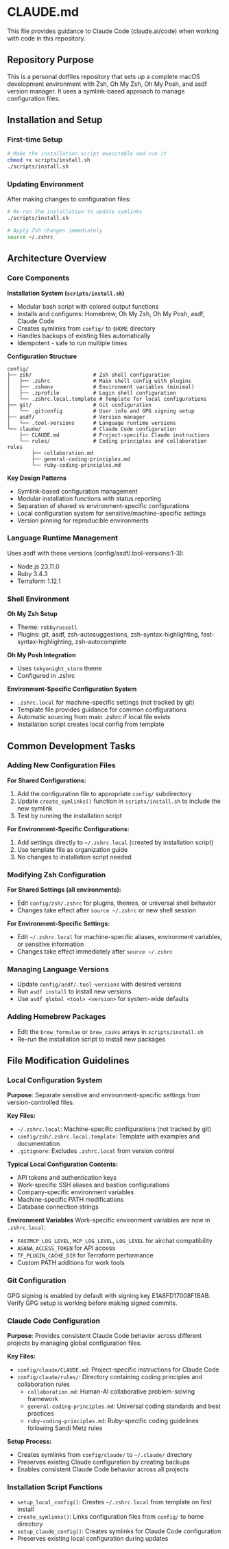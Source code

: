 # CLAUDE.md

This file provides guidance to Claude Code (claude.ai/code) when working with code in this repository.

## Repository Purpose

This is a personal dotfiles repository that sets up a complete macOS development environment with Zsh, Oh My Zsh, Oh My Posh, and asdf version manager. It uses a symlink-based approach to manage configuration files.

## Installation and Setup

### First-time Setup
```bash
# Make the installation script executable and run it
chmod +x scripts/install.sh
./scripts/install.sh
```

### Updating Environment
After making changes to configuration files:
```bash
# Re-run the installation to update symlinks
./scripts/install.sh

# Apply Zsh changes immediately
source ~/.zshrc
```

## Architecture Overview

### Core Components

**Installation System (`scripts/install.sh`)**
- Modular bash script with colored output functions
- Installs and configures: Homebrew, Oh My Zsh, Oh My Posh, asdf, Claude Code
- Creates symlinks from `config/` to `$HOME` directory
- Handles backups of existing files automatically
- Idempotent - safe to run multiple times

**Configuration Structure**
```
config/
├── zsh/                    # Zsh shell configuration
│   ├── .zshrc              # Main shell config with plugins
│   ├── .zshenv             # Environment variables (minimal)
│   ├── .zprofile           # Login shell configuration
│   └── .zshrc.local.template # Template for local configurations
├── git/                    # Git configuration
│   └── .gitconfig          # User info and GPG signing setup
├── asdf/                   # Version manager
│   └── .tool-versions      # Language runtime versions
└── claude/                 # Claude Code configuration
    ├── CLAUDE.md           # Project-specific Claude instructions
    └── rules/              # Coding principles and collaboration rules
        ├── collaboration.md
        ├── general-coding-principles.md
        └── ruby-coding-principles.md
```

**Key Design Patterns**
- Symlink-based configuration management
- Modular installation functions with status reporting
- Separation of shared vs environment-specific configurations
- Local configuration system for sensitive/machine-specific settings
- Version pinning for reproducible environments

### Language Runtime Management

Uses asdf with these versions (config/asdf/.tool-versions:1-3):
- Node.js 23.11.0
- Ruby 3.4.3  
- Terraform 1.12.1

### Shell Environment

**Oh My Zsh Setup**
- Theme: `robbyrussell`
- Plugins: git, asdf, zsh-autosuggestions, zsh-syntax-highlighting, fast-syntax-highlighting, zsh-autocomplete

**Oh My Posh Integration**
- Uses `tokyonight_storm` theme
- Configured in .zshrc

**Environment-Specific Configuration System**
- `.zshrc.local` for machine-specific settings (not tracked by git)
- Template file provides guidance for common configurations
- Automatic sourcing from main .zshrc if local file exists
- Installation script creates local config from template

## Common Development Tasks

### Adding New Configuration Files

**For Shared Configurations:**
1. Add the configuration file to appropriate `config/` subdirectory
2. Update `create_symlinks()` function in `scripts/install.sh` to include the new symlink
3. Test by running the installation script

**For Environment-Specific Configurations:**
1. Add settings directly to `~/.zshrc.local` (created by installation script)
2. Use template file as organization guide
3. No changes to installation script needed

### Modifying Zsh Configuration

**For Shared Settings (all environments):**
- Edit `config/zsh/.zshrc` for plugins, themes, or universal shell behavior
- Changes take effect after `source ~/.zshrc` or new shell session

**For Environment-Specific Settings:**
- Edit `~/.zshrc.local` for machine-specific aliases, environment variables, or sensitive information
- Changes take effect immediately after `source ~/.zshrc`

### Managing Language Versions
- Update `config/asdf/.tool-versions` with desired versions
- Run `asdf install` to install new versions
- Use `asdf global <tool> <version>` for system-wide defaults

### Adding Homebrew Packages
- Edit the `brew_formulae` or `brew_casks` arrays in `scripts/install.sh`
- Re-run the installation script to install new packages

## File Modification Guidelines

### Local Configuration System

**Purpose**: Separate sensitive and environment-specific settings from version-controlled files.

**Key Files:**
- `~/.zshrc.local`: Machine-specific configurations (not tracked by git)
- `config/zsh/.zshrc.local.template`: Template with examples and documentation
- `.gitignore`: Excludes `.zshrc.local` from version control

**Typical Local Configuration Contents:**
- API tokens and authentication keys
- Work-specific SSH aliases and bastion configurations
- Company-specific environment variables
- Machine-specific PATH modifications
- Database connection strings

**Environment Variables**
Work-specific environment variables are now in `.zshrc.local`:
- `FASTMCP_LOG_LEVEL`, `MCP_LOG_LEVEL`, `LOG_LEVEL` for airchat compatibility
- `ASANA_ACCESS_TOKEN` for API access
- `TF_PLUGIN_CACHE_DIR` for Terraform performance
- Custom PATH additions for work tools

### Git Configuration
GPG signing is enabled by default with signing key E1A8FD17008F1BAB. Verify GPG setup is working before making signed commits.

### Claude Code Configuration

**Purpose**: Provides consistent Claude Code behavior across different projects by managing global configuration files.

**Key Files:**
- `config/claude/CLAUDE.md`: Project-specific instructions for Claude Code
- `config/claude/rules/`: Directory containing coding principles and collaboration rules
  - `collaboration.md`: Human-AI collaborative problem-solving framework
  - `general-coding-principles.md`: Universal coding standards and best practices
  - `ruby-coding-principles.md`: Ruby-specific coding guidelines following Sandi Metz rules

**Setup Process:**
- Creates symlinks from `config/claude/` to `~/.claude/` directory
- Preserves existing Claude configuration by creating backups
- Enables consistent Claude Code behavior across all projects

### Installation Script Functions
- `setup_local_config()`: Creates `~/.zshrc.local` from template on first install
- `create_symlinks()`: Links configuration files from `config/` to home directory
- `setup_claude_config()`: Creates symlinks for Claude Code configuration
- Preserves existing local configuration during updates